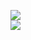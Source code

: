 [![](https://img.shields.io/badge/Made%20With-Github%20Spray-lightgrey.svg?style=for-the-badge&logo=github)](https://github.com/Annihil/github-spray#21982)  
[![](https://i.imgur.com/2DrTn0Z.gif)](https://github.com/Annihil/github-spray)
